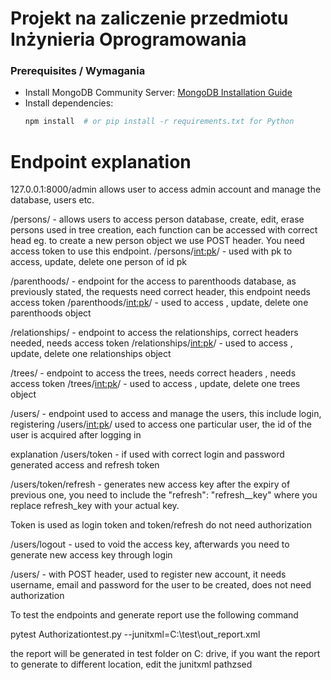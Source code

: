 # Projekt na zaliczenie przedmiotu Inżynieria Oprogramowania

### Prerequisites / Wymagania
- Install MongoDB Community Server: [MongoDB Installation Guide](https://www.mongodb.com/docs/manual/installation/)
- Install dependencies:
  ```bash
  npm install  # or pip install -r requirements.txt for Python
  ```


# Endpoint explanation

127.0.0.1:8000/admin
allows user to access admin account and manage the database, users etc.

/persons/ - allows users to access person database, create, edit, erase persons used in tree creation, each function can be accessed with correct head eg. to create a new person object we use POST header. You need access token to use this endpoint.
/persons/<int:pk>/ - used with pk to access, update, delete one person of id pk

/parenthoods/ - endpoint for the access to parenthoods database, as previously stated, the requests need correct header, this endpoint needs access token
/parenthoods/<int:pk>/ - used to access , update, delete one parenthoods object

/relationships/ - endpoint  to access the relationships, correct headers needed, needs access token
/relationships/<int:pk>/ - used to access , update, delete one relationships object

/trees/ - endpoint to access the trees, needs correct headers , needs access token
/trees/<int:pk>/ - used to access , update, delete one trees object


/users/ - endpoint used to access and manage the users, this include login, registering
/users/<int:pk>/ used to access one particular user, the id of the user is acquired after logging in

explanation
/users/token - if used with correct login and password generated access and refresh token 

/users/token/refresh - generates new access key after the expiry of previous one, you need to include the "refresh": "refresh__key"  where you replace refresh_key with your actual key.

Token is used as login
token and token/refresh do not need authorization

/users/logout - used to void the access key, afterwards you need to generate new access key through login

/users/ - with POST header, used to register new account, it needs username, email and password for the user to be created, does not need authorization

To test the endpoints and generate report use the following command 

pytest Authorizationtest.py --junitxml=C:\test\out_report.xml

the report will be generated in test folder on C: drive, if you want the report to generate to different location, edit the junitxml pathzsed